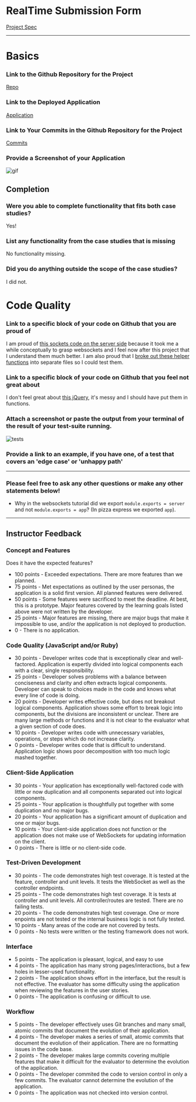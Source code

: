 # RealTime Submission Form
[Project Spec](https://github.com/turingschool/curriculum/blob/master/source/projects/real_time.markdown)

------

# Basics

### Link to the Github Repository for the Project
[Repo](https://github.com/bethsecor/realtime-crowdsource)

### Link to the Deployed Application
[Application](https://arcane-lake-19394.herokuapp.com/)

### Link to Your Commits in the Github Repository for the Project
[Commits](https://github.com/bethsecor/realtime-crowdsource/commits/master)

### Provide a Screenshot of your Application
![gif](http://g.recordit.co/HXyirVaI0Y.gif)

## Completion

### Were you able to complete functionality that fits both case studies?

Yes!

### List any functionality from the case studies that is missing

No functionality missing.

### Did you do anything outside the scope of the case studies?

I did not.

# Code Quality

### Link to a specific block of your code on Github that you are proud of

I am proud of [this sockets code on the server side](https://github.com/bethsecor/realtime-crowdsource/blob/master/server.js#L70) because it took me a while conceptually to grasp websockets and I feel now after this project that I understand them much better. I am also proud that I [broke out these helper functions](https://github.com/bethsecor/realtime-crowdsource/tree/master/lib) into separate files so I could test them.

### Link to a specific block of your code on Github that you feel not great about

I don't feel great about [this jQuery](https://github.com/bethsecor/realtime-crowdsource/blob/master/public/client.js#L51), it's messy and I should have put them in functions.

### Attach a screenshot or paste the output from your terminal of the result of your test-suite running.

![tests](http://i.imgur.com/5uuL4bE.png)

### Provide a link to an example, if you have one, of a test that covers an 'edge case' or 'unhappy path'

-----

### Please feel free to ask any other questions or make any other statements below!

- Why in the websockets tutorial did we export `module.exports = server` and not `module.exports = app`? (In pizza express we exported `app`).

-----

## Instructor Feedback

### Concept and Features

Does it have the expected features?

* 100 points - Exceeded expectations. There are more features than we planned.
* 75 points - Met expectations as outlined by the user personas, the application is a solid first version. All planned features were delivered.
* 50 points - Some features were sacrificed to meet the deadline. At best, this is a prototype. Major features covered by the learning goals listed above were not written by the developer.
* 25 points - Major features are missing, there are major bugs that make it impossible to use, and/or the application is not deployed to production.
* 0 - There is no application.

### Code Quality (JavaScript and/or Ruby)

* 30 points - Developer writes code that is exceptionally clear and well-factored. Application is expertly divided into logical components each with a clear, single responsibility.
* 25 points - Developer solves problems with a balance between conciseness and clarity and often extracts logical components. Developer can speak to choices made in the code and knows what every line of code is doing.
* 20 points - Developer writes effective code, but does not breakout logical components. Application shows some effort to break logic into components, but the divisions are inconsistent or unclear. There are many large methods or functions and it is not clear to the evaluator what a given section of code does.
* 10 points - Developer writes code with unnecessary variables, operations, or steps which do not increase clarity.
* 0 points - Developer writes code that is difficult to understand. Application logic shows poor decomposition with too much logic mashed together.

### Client-Side Application

* 30 points - Your application has exceptionally well-factored code with little or now duplication and all components separated out into logical components.
* 25 points - Your application is thoughtfully put together with some duplication and no major bugs.
* 20 points - Your application has a significant amount of duplication and one or major bugs.
* 10 points - Your client-side application does not function or the application does not make use of WebSockets for updating information on the client.
* 0 points - There is little or no client-side code.

### Test-Driven Development

* 30 points - The code demonstrates high test coverage. It is tested at the feature, controller and unit levels. It tests the WebSocket as well as the controller endpoints.
* 25 points - The code demonstrates high test coverage. It is tests at controller and unit levels. All controller/routes are tested. There are no failing tests.
* 20 points - The code demonstrates high test coverage. One or more enpoints are not tested or the internal business logic is not fully tested.
* 10 points - Many areas of the code are not covered by tests.
* 0 points - No tests were written or the testing framework does not work.

### Interface

* 5 points - The application is pleasant, logical, and easy to use
* 4 points - The application has many strong pages/interactions, but a few holes in lesser-used functionality.
* 2 points - The application shows effort in the interface, but the result is not effective. The evaluator has some difficulty using the application when reviewing the features in the user stories.
* 0 points - The application is confusing or difficult to use.

### Workflow

* 5 points - The developer effectively uses Git branches and many small, atomic commits that document the evolution of their application.
* 4 points - The developer makes a series of small, atomic commits that document the evolution of their application. There are no formatting issues in the code base.
* 2 points - The developer makes large commits covering multiple features that make it difficult for the evaluator to determine the evolution of the application.
* 0 points - The developer commited the code to version control in only a few commits. The evaluator cannot determine the evolution of the application.
* 0 points - The application was not checked into version control.
